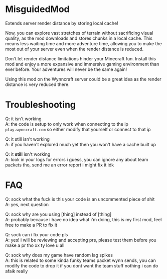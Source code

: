 # MisguidedMod

Extends server render distance by storing local cache!

Now, you can explore vast stretches of terrain without sacrificing visual quality, as the mod downloads and stores chunks in a local cache. This means less waiting time and more adventure time, allowing you to make the most out of your server even when the render distance is reduced.

Don't let render distance limitations hinder your Minecraft fun. Install this mod and enjoy a more expansive and immersive gaming environment than ever before. Your adventures will never be the same again!

Using this mod on the Wynncraft server could be a great idea as the render distance is very reduced there.

# Troubleshooting
Q: it isn't working  
A: the code is setup to only work when connecting to the ip `play.wynncraft.com` so either modify that yourself or connect to that ip

Q: it still isn't working  
A: if you haven't explored much yet then you won't have a cache built up

Q: it **still** isn't working  
A: look in your logs for errors i guess, you can ignore any about team packets tho, send me an error report i might fix it idk

# FAQ
Q: sock what the fuck is this your code is an uncommented piece of shit  
A: yes, next question

Q: sock why are you using [thing] instead of [thing]  
A: probably because i have no idea what i'm doing, this is my first mod, feel free to make a PR to fix it

Q: sock can i fix your code pls  
A: yes! i will be reviewing and accepting prs, please test them before you make a pr tho xx ty love u all

Q: sock why does my game have random lag spikes  
A: this is related to some kinda funky teams packet wynn sends, you can modify the code to drop it if you dont want the team stuff nothing i can do afaik really
